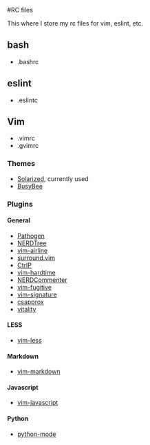 #RC files

This where I store my rc files for vim, eslint, etc.

## bash

+ .bashrc

## eslint

+ .eslintc

## Vim

+ .vimrc
+ .gvimrc

### Themes
+ [Solarized](https://github.com/altercation/vim-colors-solarized), currently used
+ [BusyBee](http://www.vim.org/scripts/script.php?script_id=2549)


### Plugins

#### General
+ [Pathogen](https://github.com/tpope/vim-pathogen)
+ [NERDTree](https://github.com/scrooloose/nerdtree)
+ [vim-airline](https://github.com/bling/vim-airline)
+ [surround.vim](https://github.com/tpope/vim-surround)
+ [CtrlP](kien.github.io/ctrlp.vim)
+ [vim-hardtime](https://github.com/takac/vim-hardtime)
+ [NERDCommenter](https://github.com/scrooloose/nerdcommenter)
+ [vim-fugitive](https://github.com/tpope/vim-fugitive)
+ [vim-signature](https://github.com/kshenoy/vim-signature)
+ [csapprox](https://github.com/godlygeek/csapprox)
+ [vitality](https://github.com/sjl/vitality.vim)

#### LESS

+ [vim-less](https://github.com/groenewege/vim-less)

#### Markdown
+ [vim-markdown](https://github.com/plasticboy/vim-markdown)

#### Javascript
+ [vim-javascript](https://github.com/pangloss/vim-javascript)

#### Python
+ [python-mode](https://github.com/klen/python-mode)
